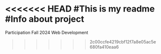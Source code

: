 <<<<<<< HEAD
#This is my readme
#Info about project
=======
Participation Fall 2024 Web Development
>>>>>>> 2c00ccfe4219cbf12f7a8e05ac5e680fa410eaa6
